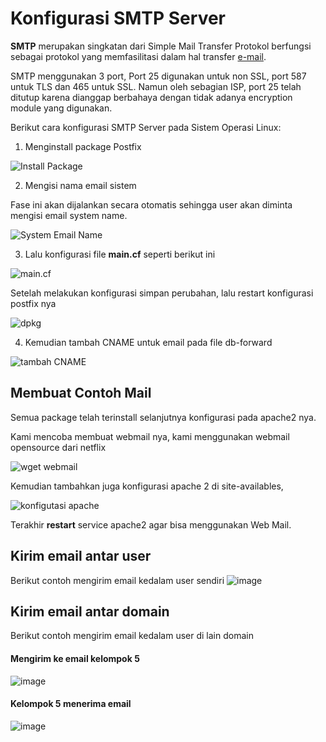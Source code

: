 # Konfigurasi SMTP Server

**SMTP** merupakan singkatan dari Simple Mail Transfer Protokol berfungsi sebagai protokol yang memfasilitasi dalam hal transfer <u>e-mail</u>. 

SMTP menggunakan 3 port, Port 25 digunakan untuk non SSL, port 587 untuk TLS dan 465 untuk SSL. Namun oleh sebagian ISP, port 25 telah ditutup karena dianggap berbahaya dengan tidak adanya encryption module yang digunakan.

Berikut cara konfigurasi SMTP Server pada Sistem Operasi Linux:
1. Menginstall package Postfix 


![Install Package](https://dev-to-uploads.s3.amazonaws.com/uploads/articles/oxjf71hkqcoptznokxx5.png)

2. Mengisi nama email sistem

Fase ini akan dijalankan secara otomatis sehingga user akan diminta mengisi email system name.

![System Email Name](https://dev-to-uploads.s3.amazonaws.com/uploads/articles/ihhbu984f8e5p9u27zoh.png)

3. Lalu konfigurasi file **main.cf** seperti berikut ini

![main.cf](https://dev-to-uploads.s3.amazonaws.com/uploads/articles/zyiwl4oumm836dxfxfy7.png)

Setelah melakukan konfigurasi simpan perubahan, lalu restart konfigurasi postfix nya

![dpkg](https://dev-to-uploads.s3.amazonaws.com/uploads/articles/45w2hvw0vou72dlhbjof.png)

4. Kemudian tambah CNAME untuk email pada file db-forward

![tambah CNAME](https://dev-to-uploads.s3.amazonaws.com/uploads/articles/le5012f6s5rgzv6j9joj.png)


## Membuat Contoh Mail

Semua package telah terinstall selanjutnya konfigurasi pada apache2 nya.

Kami mencoba membuat webmail nya, kami menggunakan webmail opensource dari netflix

![wget webmail](https://dev-to-uploads.s3.amazonaws.com/uploads/articles/r6q05of0m42gfekfj64q.png)

Kemudian tambahkan juga konfigurasi apache 2 di site-availables, 


![konfigutasi apache](https://dev-to-uploads.s3.amazonaws.com/uploads/articles/fd55u40bfiibavnymn45.png)

Terakhir **restart** service apache2 agar bisa menggunakan Web Mail. 

## Kirim email antar user
Berikut contoh mengirim email kedalam user sendiri
![image](https://github.com/farhanroy/workshop-administrasi-jaringan/assets/31172356/861b28f4-796c-4bca-8fa6-b47f79ef0ad8)

## Kirim email antar domain
Berikut contoh mengirim email kedalam user di lain domain

#### Mengirim ke email kelompok 5
![image](https://github.com/farhanroy/workshop-administrasi-jaringan/assets/31172356/cc0c5273-cb85-453a-817f-a409a5530241)

#### Kelompok 5 menerima email
![image](https://github.com/farhanroy/workshop-administrasi-jaringan/assets/31172356/c5e24bd0-c181-449b-914b-44e311278a5e)
